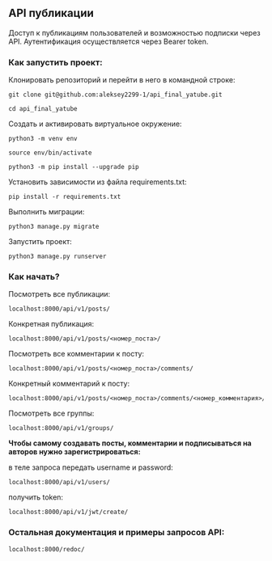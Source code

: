 ## API публикации

Доступ к публикациям пользователей и возможностью подписки через API.
Аутентификация осуществляется через Bearer token.


### Как запустить проект:

Клонировать репозиторий и перейти в него в командной строке:
````
git clone git@github.com:aleksey2299-1/api_final_yatube.git

cd api_final_yatube
````
Cоздать и активировать виртуальное окружение:
````
python3 -m venv env

source env/bin/activate

python3 -m pip install --upgrade pip
````
Установить зависимости из файла requirements.txt:
````
pip install -r requirements.txt
````
Выполнить миграции:
````
python3 manage.py migrate
````
Запустить проект:
````
python3 manage.py runserver
````

### Как начать?

Посмотреть все публикации:
````
localhost:8000/api/v1/posts/
````

Конкретная публикация:
````
localhost:8000/api/v1/posts/<номер_поста>/
````


Посмотреть все комментарии к посту:
````
localhost:8000/api/v1/posts/<номер_поста>/comments/
````

Конкретный комментарий к посту:
````
localhost:8000/api/v1/posts/<номер_поста>/comments/<номер_комментария>/
````


Посмотреть все группы:
````
localhost:8000/api/v1/groups/
````

__Чтобы самому создавать посты, комментарии и подписываться на авторов нужно зарегистрироваться:__

в теле запроса передать username и password:
````
localhost:8000/api/v1/users/
````
получить token:
````
localhost:8000/api/v1/jwt/create/
````
### Остальная документация и примеры запросов API:
````
localhost:8000/redoc/
````

